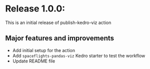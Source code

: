 # Release 1.0.0:

This is an initial release of publish-kedro-viz action

## Major features and improvements

- Add initial setup for the action
- Add `spaceflights-pandas-viz` Kedro starter to test the workflow
- Update README file
